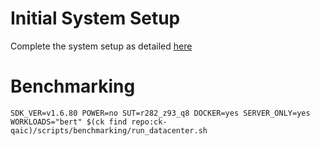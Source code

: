 # Initial System Setup 
Complete the system setup as detailed [here](https://github.com/krai/ck-qaic/blob/main/script/setup.docker/README.md)

# Benchmarking 
``` 
SDK_VER=v1.6.80 POWER=no SUT=r282_z93_q8 DOCKER=yes SERVER_ONLY=yes  WORKLOADS="bert" $(ck find repo:ck-qaic)/scripts/benchmarking/run_datacenter.sh  
```